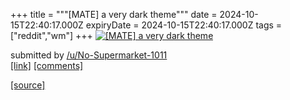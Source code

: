+++
title = """[MATE] a very dark theme"""
date = 2024-10-15T22:40:17.000Z
expiryDate = 2024-10-15T22:40:17.000Z
tags = ["reddit","wm"]
+++
[![[MATE] a very dark theme](https://preview.redd.it/cikkscewzzud1.png?width=640&crop=smart&auto=webp&s=fe57dec78e5b14dead24be90929896ceec4e9797 "[MATE] a very dark theme")](https://www.reddit.com/r/unixporn/comments/1g4kj8k/mate_a_very_dark_theme/)

submitted by [/u/No-Supermarket-1011](https://www.reddit.com/user/No-Supermarket-1011)  
[\[link\]](https://i.redd.it/cikkscewzzud1.png) [\[comments\]](https://www.reddit.com/r/unixporn/comments/1g4kj8k/mate_a_very_dark_theme/)

[[source]](https://www.reddit.com/r/unixporn/comments/1g4kj8k/mate_a_very_dark_theme/)
